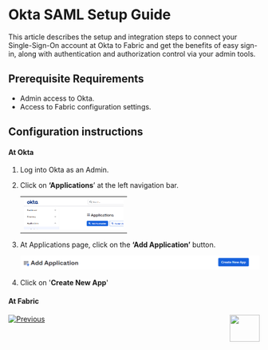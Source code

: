 # Okta SAML Setup Guide

This article describes the setup and integration steps to connect your Single-Sign-On account at Okta to Fabric and get the benefits of easy sign-in, along with authentication and authorization control via your admin tools.

## Prerequisite Requirements

- Admin access to Okta.
- Access to Fabric configuration settings.

## Configuration instructions

#### At Okta

1. Log into Okta as an Admin. 

2. Click on **‘Applications**’ at the left navigation bar.

   <table>
   <tbody>
   <tr>
   	<td width="200pxl">
       <img src="/articles/26_fabric_security/images/15_okta1.png">
       </td>
   </tr>
   </tbody>
   </table>

   

3. At Applications page, click on the **‘Add Application’** button.

   <img src="/articles/26_fabric_security/images/15_okta2.png">

4. Click on '**Create New App**'



#### At Fabric



[![Previous](/articles/images/Previous.png)](/articles/26_fabric_security/14_user_IAM_SAML_Azure_AD_setup.md)[<img align="right" width="60" height="54" src="/articles/images/Next.png">](/articles/26_fabric_security/16_user_IAM_auditing.md)

